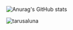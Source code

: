 ![Anurag's GitHub stats](https://github-readme-stats.vercel.app/api?username=tarusaluna&theme=radical&show_icons=true)
<p align="left"> <img src="https://komarev.com/ghpvc/?username=tarusaluna&label=Profile%20views&color=0e75b6&style=flat" alt="tarusaluna" /> </p>
